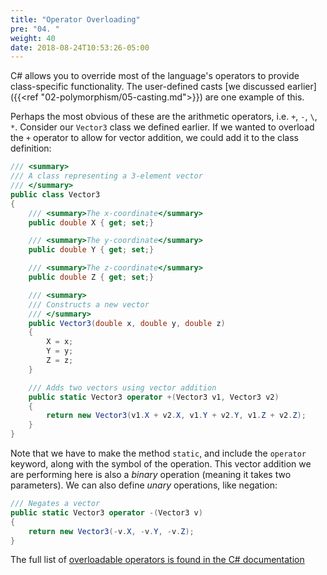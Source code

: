 ```yaml
---
title: "Operator Overloading"
pre: "04. "
weight: 40
date: 2018-08-24T10:53:26-05:00
---
```


C# allows you to override most of the language's operators to provide class-specific functionality.  The user-defined casts [we discussed earlier]({{<ref "02-polymorphism/05-casting.md">}}) are one example of this.

Perhaps the most obvious of these are the arithmetic operators, i.e. `+`, `-`, `\`, `*`.  Consider our `Vector3` class we defined earlier.  If we wanted to overload the `+` operator to allow for vector addition, we could add it to the class definition:

```csharp
/// <summary>
/// A class representing a 3-element vector
/// </summary>
public class Vector3 
{
    /// <summary>The x-coordinate</summary>
    public double X { get; set;}

    /// <summary>The y-coordinate</summary>
    public double Y { get; set;}

    /// <summary>The z-coordinate</summary>
    public double Z { get; set;}

    /// <summary>
    /// Constructs a new vector
    /// </summary>
    public Vector3(double x, double y, double z)
    {
        X = x;
        Y = y;
        Z = z;
    }

    /// Adds two vectors using vector addition
    public static Vector3 operator +(Vector3 v1, Vector3 v2)
    {
        return new Vector3(v1.X + v2.X, v1.Y + v2.Y, v1.Z + v2.Z);
    }
}
```

Note that we have to make the method `static`, and include the `operator` keyword, along with the symbol of the operation.  This vector addition we are performing here is also a _binary_ operation (meaning it takes two parameters).  We can also define _unary_ operations, like negation:

```csharp 
/// Negates a vector
public static Vector3 operator -(Vector3 v)
{
    return new Vector3(-v.X, -v.Y, -v.Z);
}
```

The full list of [overloadable operators is found in the C# documentation](https://docs.microsoft.com/en-us/dotnet/csharp/language-reference/operators/operator-overloading#overloadable-operators)